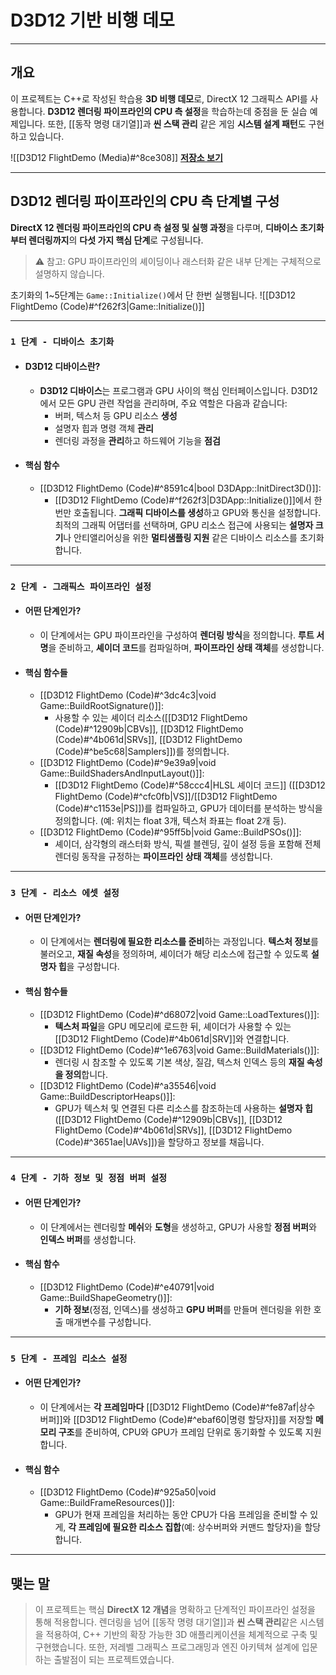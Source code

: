 # **D3D12 기반 비행 데모**
---
## **개요**
 이 프로젝트는 C++로 작성된 학습용 **3D 비행 데모**로, DirectX 12 그래픽스 API를 사용합니다. **D3D12 렌더링 파이프라인의 CPU 측 설정**을 학습하는데 중점을 둔 실습 예제입니다. 또한, [[동작 명령 대기열]]과 **씬 스택 관리** 같은 게임 **시스템 설계 패턴**도 구현하고 있습니다.

![[D3D12 FlightDemo (Media)#^8ce308]]
[**저장소 보기**](https://github.com/Woo95/DirectX12_FlightDemo)

---
## **D3D12 렌더링 파이프라인의 CPU 측 단계별 구성**
**DirectX 12 렌더링 파이프라인의 CPU 측 설정 및 실행 과정**을 다루며, **디바이스 초기화부터 렌더링까지**의 **다섯 가지 핵심 단계**로 구성됩니다.
> ⚠️ 참고: GPU 파이프라인의 셰이딩이나 래스터화 같은 내부 단계는 구체적으로 설명하지 않습니다.

초기화의 1~5단계는 `Game::Initialize()`에서 단 한번 실행됩니다.
![[D3D12 FlightDemo (Code)#^f262f3|Game::Initialize()]]

---
### `1 단계 - 디바이스 초기화`
- #### D3D12 디바이스란?
	- **D3D12 디바이스**는 프로그램과 GPU 사이의 핵심 인터페이스입니다. D3D12에서 모든 GPU 관련 작업을 관리하며, 주요 역할은 다음과 같습니다:
		- 버퍼, 텍스처 등 GPU 리소스 **생성**
		- 설명자 힙과 명령 객체 **관리**
		- 렌더링 과정을 **관리**하고 하드웨어 기능을 **점검**
- #### 핵심 함수
	- [[D3D12 FlightDemo (Code)#^8591c4|bool D3DApp::InitDirect3D()]]:
		- [[D3D12 FlightDemo (Code)#^f262f3|D3DApp::Initialize()]]에서 한번만 호출됩니다. **그래픽 디바이스를 생성**하고 GPU와 통신을 설정합니다. 최적의 그래픽 어댑터를 선택하며, GPU 리소스 접근에 사용되는 **설명자 크기**나 안티앨리어싱을 위한 **멀티샘플링 지원** 같은 디바이스 리소스를 초기화합니다.

---
### `2 단계 - 그래픽스 파이프라인 설정`
- #### 어떤 단계인가?
	- 이 단계에서는 GPU 파이프라인을 구성하여 **렌더링 방식**을 정의합니다. **루트 서명**을 준비하고, **셰이더 코드**를 컴파일하며, **파이프라인 상태 객체**를 생성합니다.
- #### 핵심 함수들
	- [[D3D12 FlightDemo (Code)#^3dc4c3|void Game::BuildRootSignature()]]:
		- 사용할 수 있는 셰이더 리소스([[D3D12 FlightDemo (Code)#^12909b|CBVs]], [[D3D12 FlightDemo (Code)#^4b061d|SRVs]], [[D3D12 FlightDemo (Code)#^be5c68|Samplers]])를 정의합니다.
	- [[D3D12 FlightDemo (Code)#^9e39a9|void Game::BuildShadersAndInputLayout()]]:
	    - [[D3D12 FlightDemo (Code)#^58ccc4|HLSL 셰이더 코드]] ([[D3D12 FlightDemo (Code)#^cfc0fb|VS]]/[[D3D12 FlightDemo (Code)#^c1153e|PS]])를 컴파일하고, GPU가 데이터를 분석하는 방식을 정의합니다. (예: 위치는 float 3개, 텍스처 좌표는 float 2개 등).
	- [[D3D12 FlightDemo (Code)#^95ff5b|void Game::BuildPSOs()]]:
		- 셰이더, 삼각형의 래스터화 방식, 픽셀 블렌딩, 깊이 설정 등을 포함해 전체 렌더링 동작을 규정하는 **파이프라인 상태 객체**를 생성합니다.

---
### `3 단계 - 리소스 에셋 설정`
- #### 어떤 단계인가?
    - 이 단계에서는 **렌더링에 필요한 리소스를 준비**하는 과정입니다. **텍스처 정보**를 불러오고, **재질 속성**을 정의하며, 셰이더가 해당 리소스에 접근할 수 있도록 **설명자 힙**을 구성합니다.
- #### 핵심 함수들
    - [[D3D12 FlightDemo (Code)#^d68072|void Game::LoadTextures()]]:
        - **텍스처 파일**을 GPU 메모리에 로드한 뒤, 셰이더가 사용할 수 있는 [[D3D12 FlightDemo (Code)#^4b061d|SRV]]와 연결합니다.
    - [[D3D12 FlightDemo (Code)#^1e6763|void Game::BuildMaterials()]]:
        - 렌더링 시 참조할 수 있도록 기본 색상, 질감, 텍스처 인덱스 등의 **재질 속성을 정의**합니다.
    - [[D3D12 FlightDemo (Code)#^a35546|void Game::BuildDescriptorHeaps()]]:
        - GPU가 텍스처 및 연결된 다른 리소스를 참조하는데 사용하는 **설명자 힙**([[D3D12 FlightDemo (Code)#^12909b|CBVs]], [[D3D12 FlightDemo (Code)#^4b061d|SRVs]], [[D3D12 FlightDemo (Code)#^3651ae|UAVs]])을 할당하고 정보를 채웁니다.

---
### `4 단계 - 기하 정보 및 정점 버퍼 설정`
- #### 어떤 단계인가?
	- 이 단계에서는 렌더링할 **메쉬**와 **도형**을 생성하고, GPU가 사용할 **정점 버퍼**와 **인덱스 버퍼**를 생성합니다.
- #### 핵심 함수
	- [[D3D12 FlightDemo (Code)#^e40791|void Game::BuildShapeGeometry()]]:
		- **기하 정보**(정점, 인덱스)를 생성하고 **GPU 버퍼**를 만들며 렌더링을 위한 호출 매개변수를 구성합니다.
    

---
### `5 단계 - 프레임 리소스 설정`
- #### 어떤 단계인가?
	- 이 단계에서는 **각 프레임마다** [[D3D12 FlightDemo (Code)#^fe87af|상수 버퍼]]와 [[D3D12 FlightDemo (Code)#^ebaf60|명령 할당자]]를 저장할 **메모리 구조**를 준비하여, CPU와 GPU가 프레임 단위로 동기화할 수 있도록 지원합니다.
- #### 핵심 함수
	- [[D3D12 FlightDemo (Code)#^925a50|void Game::BuildFrameResources()]]: 
		- GPU가 현재 프레임을 처리하는 동안 CPU가 다음 프레임을 준비할 수 있게, **각 프레임에 필요한 리소스 집합**(예: 상수버퍼와 커맨드 할당자)을 할당합니다.

---
## **맺는 말**
> 이 프로젝트는 핵심 **DirectX 12 개념**을 명확하고 단계적인 파이프라인 설정을 통해 적용합니다. 렌더링을 넘어 [[동작 명령 대기열]]과 **씬 스택 관리**같은 시스템을 적용하여, C++ 기반의 확장 가능한 3D 애플리케이션을 체계적으로 구축 및 구현했습니다. 또한, 저레벨 그래픽스 프로그래밍과 엔진 아키텍쳐 설계에 입문하는 출발점이 되는 프로젝트였습니다.